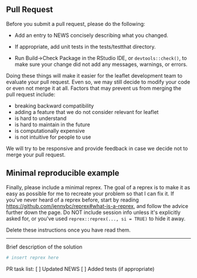 ## Pull Request

Before you submit a pull request, please do the following:

* Add an entry to NEWS concisely describing what you changed.

* If appropriate, add unit tests in the tests/testthat directory.

* Run Build->Check Package in the RStudio IDE, or `devtools::check()`, to make sure your change did not add any messages, warnings, or errors.

Doing these things will make it easier for the leaflet development team to evaluate your pull request. Even so, we may still decide to modify your code or even not merge it at all. Factors that may prevent us from merging the pull request include:

* breaking backward compatibility
* adding a feature that we do not consider relevant for leaflet
* is hard to understand
* is hard to maintain in the future
* is computationally expensive
* is not intuitive for people to use

We will try to be responsive and provide feedback in case we decide not to merge your pull request.

## Minimal reproducible example

Finally, please include a minimal reprex. The goal of a reprex is to make it as easy as possible for me to recreate your problem so that I can fix it. If you've never heard of a reprex before, start by reading <https://github.com/jennybc/reprex#what-is-a-reprex>, and follow the advice further down the page. Do NOT include session info unless it's explicitly asked for, or you've used `reprex::reprex(..., si = TRUE)` to hide it away.

Delete these instructions once you have read them.

---

Brief description of the solution

```r
# insert reprex here
```

PR task list:
[ ] Updated NEWS
[ ] Added tests (if appropriate)
